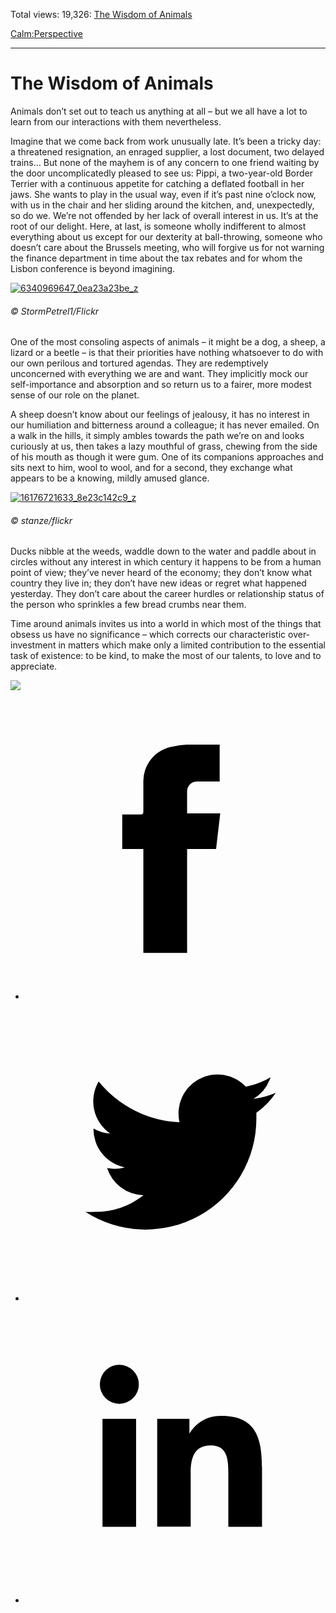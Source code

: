 Total views: 19,326: [The Wisdom of Animals](https://www.theschooloflife.com/thebookoflife/the-wisdom-of-animals/)

[Calm:](https://www.theschooloflife.com/thebookoflife/category/calm/)[Perspective](https://www.theschooloflife.com/thebookoflife/category/calm/perspective/)

* * *

# The Wisdom of Animals
<style>
						.alignnone {
  display: block;
  margin-left: auto;
  margin-right: auto;
  align: center:
}

.addtoany_share_save_container {
display:none;
}

.wp-block-image {
		display: block;
  margin-left: auto;
  margin-right: auto;
  width: 50%;
}

.aligncenter {
display: block;
  margin-left: auto;
  margin-right: auto;
  align: center:
}

@media only screen and (max-width: 500px) {
  .wp-block-image {
		display: block;
  margin-left: auto;
  margin-right: auto;
  width: 100%;
} }

h1 {max-width: 600px !important;
}
.s18-single-post .content-area .site-main article .post-cat-header-display + .old-wrapper p {
    font-size: 1.200em
}
						</style>

Animals don’t set out to teach us anything at all – but we all have a lot to learn from our interactions with them nevertheless.

Imagine that we come back from work unusually late. It’s been a tricky day: a threatened resignation, an enraged supplier, a lost document, two delayed trains… But none of the mayhem is of any concern to one friend waiting by the door uncomplicatedly pleased to see us: Pippi, a two-year-old Border Terrier with a continuous appetite for catching a deflated football in her jaws. She wants to play in the usual way, even if it’s past nine o’clock now, with us in the chair and her sliding around the kitchen, and, unexpectedly, so do we. We’re not offended by her lack of overall interest in us. It’s at the root of our delight. Here, at last, is someone wholly indifferent to almost everything about us except for our dexterity at ball-throwing, someone who doesn’t care about the Brussels meeting, who will forgive us for not warning the finance department in time about the tax rebates and for whom the Lisbon conference is beyond imagining.

[![6340969647_0ea23a23be_z](https://www.theschooloflife.com/thebookoflife/wp-content/uploads/2017/04/6340969647_0ea23a23be_z.jpg)](http://www.thebookoflife.org/wp-content/uploads/2017/04/6340969647_0ea23a23be_z.jpg)

###### © StormPetrel1/Flickr

One of the most consoling aspects of animals – it might be a dog, a sheep, a lizard or a beetle – is that their priorities have nothing whatsoever to do with our own perilous and tortured agendas. They are redemptively unconcerned with everything we are and want. They implicitly mock our self-importance and absorption and so return us to a fairer, more modest sense of our role on the planet.

A sheep doesn’t know about our feelings of jealousy, it has no interest in our humiliation and bitterness around a colleague; it has never emailed. On a walk in the hills, it simply ambles towards the path we’re on and looks curiously at us, then takes a lazy mouthful of grass, chewing from the side of his mouth as though it were gum. One of its companions approaches and sits next to him, wool to wool, and for a second, they exchange what appears to be a knowing, mildly amused glance.

[![16176721633_8e23c142c9_z](https://www.theschooloflife.com/thebookoflife/wp-content/uploads/2017/04/16176721633_8e23c142c9_z.jpg)](http://www.thebookoflife.org/wp-content/uploads/2017/04/16176721633_8e23c142c9_z.jpg)

###### © stanze/flickr

Ducks nibble at the weeds, waddle down to the water and paddle about in circles without any interest in which century it happens to be from a human point of view; they’ve never heard of the economy; they don’t know what country they live in; they don’t have new ideas or regret what happened yesterday. They don’t care about the career hurdles or relationship status of the person who sprinkles a few bread crumbs near them.

Time around animals invites us into a world in which most of the things that obsess us have no significance – which corrects our characteristic over-investment in matters which make only a limited contribution to the essential task of existence: to be kind, to make the most of our talents, to love and to appreciate.

[![](https://img.youtube.com/vi/6VGfrDGY8sc/0.jpg)](https://www.youtube.com/embed/6VGfrDGY8sc?ecver=2 '')
<style>
    .iframe-class { display: block !important; }
</style>

- [<svg xmlns="http://www.w3.org/2000/svg" viewbox="0 0 26 26"><title>Facebook</title>
                    <g>
                        <path d="M8.38,10H9.92c.2,0,.29,0,.29-.28,0-.82,0-1.64,0-2.46a3.05,3.05,0,0,1,2.57-3.15A7.22,7.22,0,0,1,14,3.95c.86,0,1.71,0,2.57,0h.25v3.2h-2A.85.85,0,0,0,14,8c0,.62,0,1.24,0,1.91h2.87L16.51,13H14v9H10.21V13H8.38Z"></path>
                    </g>
                </svg>](http://www.facebook.com/sharer/sharer.php?u=https://www.theschooloflife.com/thebookoflife/the-wisdom-of-animals/)
- [<svg xmlns="http://www.w3.org/2000/svg" viewbox="0 0 26 26"><title>Twitter</title>
                    <path d="M21.69,7.9a6.75,6.75,0,0,1-1.94.53,3.39,3.39,0,0,0,1.48-1.87,6.76,6.76,0,0,1-2.14.82,3.38,3.38,0,0,0-5.75,3.08,9.59,9.59,0,0,1-7-3.53,3.38,3.38,0,0,0,1,4.51A3.36,3.36,0,0,1,5.89,11v0A3.38,3.38,0,0,0,8.6,14.37a3.39,3.39,0,0,1-1.53.06,3.38,3.38,0,0,0,3.15,2.35A6.78,6.78,0,0,1,6,18.22a6.87,6.87,0,0,1-.81,0A9.6,9.6,0,0,0,20,10.08q0-.22,0-.44A6.86,6.86,0,0,0,21.69,7.9Z"></path>
                </svg>](http://twitter.com/share?url=https://www.theschooloflife.com/thebookoflife/the-wisdom-of-animals/&text=&via=theschooloflife)
- [<svg xmlns="http://www.w3.org/2000/svg" viewbox="0 0 26 26"><title>LinkedIn</title>
<path class="cls-2" d="M6.67,10H9.58v9.36H6.67ZM8.13,5.32A1.69,1.69,0,1,1,6.44,7,1.69,1.69,0,0,1,8.13,5.32"></path><path class="cls-2" d="M11.41,10H14.2v1.28h0A3.06,3.06,0,0,1,17,9.75c2.95,0,3.49,1.94,3.49,4.46v5.14H17.57V14.79c0-1.09,0-2.48-1.51-2.48s-1.75,1.18-1.75,2.4v4.63H11.41Z"></path></svg>](https://www.linkedin.com/shareArticle?mini=true&url=https://www.theschooloflife.com/thebookoflife/the-wisdom-of-animals/)
